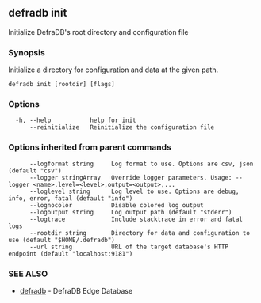 ## defradb init

Initialize DefraDB's root directory and configuration file

### Synopsis

Initialize a directory for configuration and data at the given path.

```
defradb init [rootdir] [flags]
```

### Options

```
  -h, --help           help for init
      --reinitialize   Reinitialize the configuration file
```

### Options inherited from parent commands

```
      --logformat string     Log format to use. Options are csv, json (default "csv")
      --logger stringArray   Override logger parameters. Usage: --logger <name>,level=<level>,output=<output>,...
      --loglevel string      Log level to use. Options are debug, info, error, fatal (default "info")
      --lognocolor           Disable colored log output
      --logoutput string     Log output path (default "stderr")
      --logtrace             Include stacktrace in error and fatal logs
      --rootdir string       Directory for data and configuration to use (default "$HOME/.defradb")
      --url string           URL of the target database's HTTP endpoint (default "localhost:9181")
```

### SEE ALSO

* [defradb](defradb.md)	 - DefraDB Edge Database

